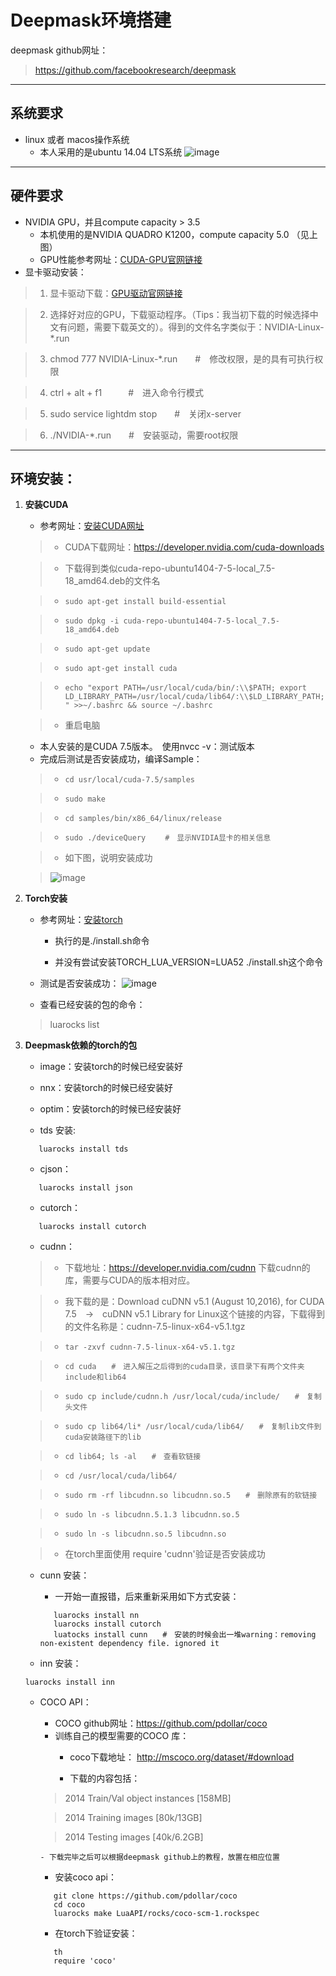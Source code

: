 # Deepmask环境搭建
deepmask github网址：
>https://github.com/facebookresearch/deepmask

---

## 系统要求
- linux 或者 macos操作系统
  - 本人采用的是ubuntu 14.04 LTS系统
![image](https://github.com/lingchenmsot/OpenObjectRecognition/blob/master/DeepMask/Markdown_images/OS_GPU.png?raw=true)

---

## 硬件要求
+ NVIDIA GPU，并且compute capacity > 3.5
   - 本机使用的是NVIDIA QUADRO K1200，compute capacity 5.0 （见上图）
   - GPU性能参考网址：[CUDA-GPU官网链接](https://developer.nvidia.com/cuda-gpus)
+ 显卡驱动安装：

>1. 显卡驱动下载：[GPU驱动官网链接](http://www.nvidia.com.tw/Download/index.aspx?lang=cn)

>2. 选择好对应的GPU，下载驱动程序。（Tips：我当初下载的时候选择中文有问题，需要下载英文的）。得到的文件名字类似于：NVIDIA-Linux-*.run

>3. chmod 777 NVIDIA-Linux-*.run　　#　修改权限，是的具有可执行权限

>4. ctrl + alt + f1　　　#　进入命令行模式

>5. sudo service lightdm stop　　#　关闭x-server

>6. ./NVIDIA-*.run　　#　安装驱动，需要root权限

---

## 环境安装：
1. **安装CUDA**
   - 参考网址：[安装CUDA网址](https://github.com/facebook/fbcunn/blob/master/INSTALL.md)

   > - CUDA下载网址：https://developer.nvidia.com/cuda-downloads  

   > - 下载得到类似cuda-repo-ubuntu1404-7-5-local_7.5-18_amd64.deb的文件名

   > - ``` sudo apt-get install build-essential ```

   > - ``` sudo dpkg -i cuda-repo-ubuntu1404-7-5-local_7.5-18_amd64.deb ```

   > - ``` sudo apt-get update ```

   > - ``` sudo apt-get install cuda ```

   > - ``` echo "export PATH=/usr/local/cuda/bin/:\\$PATH; export LD_LIBRARY_PATH=/usr/local/cuda/lib64/:\\$LD_LIBRARY_PATH; " >>~/.bashrc && source ~/.bashrc ```

   > - 重启电脑

   - 本人安装的是CUDA 7.5版本。　使用nvcc -v：测试版本
   - 完成后测试是否安装成功，编译Sample：

   > - ``` cd usr/local/cuda-7.5/samples ```

   > - ``` sudo make ```

   > - ``` cd samples/bin/x86_64/linux/release ```

   > - ``` sudo ./deviceQuery 　　#　显示NVIDIA显卡的相关信息 ```

   > - 如下图，说明安装成功

   > ![image](https://github.com/lingchenmsot/OpenObjectRecognition/blob/master/DeepMask/Markdown_images/deviceQuery.png?raw=true)

2. **Torch安装**
   - 参考网址：[安装torch](http://torch.ch/docs/getting-started.html#_)
      - 执行的是./install.sh命令
      
      - 并没有尝试安装TORCH_LUA_VERSION=LUA52 ./install.sh这个命令
      
   - 测试是否安装成功：
    ![image](https://github.com/lingchenmsot/OpenObjectRecognition/blob/master/DeepMask/Markdown_images/th.png?raw=true)
   - 查看已经安装的包的命令：
   > luarocks list

3. **Deepmask依赖的torch的包**
   - image：安装torch的时候已经安装好

   - nnx：安装torch的时候已经安装好

   - optim：安装torch的时候已经安装好

   - tds 安装:
   ```
      luarocks install tds
   ```
   - cjson：
   ```
      luarocks install json
   ```
   - cutorch：
   ```
      luarocks install cutorch
   ```
   - cudnn：
   
   > - 下载地址：https://developer.nvidia.com/cudnn 下载cudnn的库，需要与CUDA的版本相对应。
   
   > - 我下载的是：Download cuDNN v5.1 (August 10,2016), for CUDA 7.5　->　cuDNN v5.1 Library for Linux这个链接的内容，下载得到的文件名称是：cudnn-7.5-linux-x64-v5.1.tgz
   
   > - ``` tar -zxvf cudnn-7.5-linux-x64-v5.1.tgz ```
   
   > - ``` cd cuda　　#　进入解压之后得到的cuda目录，该目录下有两个文件夹include和lib64 ```
   
   > - ``` sudo cp include/cudnn.h /usr/local/cuda/include/　　#　复制头文件 ```
   
   > - ``` sudo cp lib64/li* /usr/local/cuda/lib64/　　#　复制lib文件到cuda安装路径下的lib ```
   
   > - ``` cd lib64; ls -al　　#　查看软链接 ```
   
   > - ``` cd /usr/local/cuda/lib64/ ```
   
   > - ``` sudo rm -rf libcudnn.so libcudnn.so.5　　#　删除原有的软链接 ```
   
   > - ``` sudo ln -s libcudnn.5.1.3 libcudnn.so.5 ```
   
   > - ``` sudo ln -s libcudnn.so.5 libcudnn.so ```
   
   > - 在torch里面使用 require 'cudnn'验证是否安装成功
   
   - cunn 安装：

      - 一开始一直报错，后来重新采用如下方式安装：
      ```
         luarocks install nn
         luarocks install cutorch
         luatocks install cunn　　#　安装的时候会出一堆warning：removing non-existent dependency file. ignored it
      ```
   - inn 安装：
   ```
   luarocks install inn
   ```
   - COCO API：
      - COCO github网址：https://github.com/pdollar/coco
      - 训练自己的模型需要的COCO 库：
         - coco下载地址： http://mscoco.org/dataset/#download

         - 下载的内容包括：

      > 2014 Train/Val object instances [158MB]

      > 2014 Training images [80k/13GB]

      > 2014 Testing images [40k/6.2GB]

         - 下载完毕之后可以根据deepmask github上的教程，放置在相应位置

      - 安装coco api：
      ```
         git clone https://github.com/pdollar/coco
         cd coco
         luarocks make LuaAPI/rocks/coco-scm-1.rockspec
      ```
      - 在torch下验证安装：
      ```
         th
         require 'coco'
      ```
